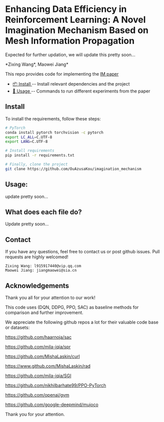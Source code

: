 # Enhancing Data Efficiency in Reinforcement Learning: A Novel Imagination Mechanism Based on Mesh Information Propagation
Expected for further updation, we will update this pretty soon...

*Zixing Wang\*, Maowei Jiang\*  

This repo provides code for implementing the [IM paper](https://openreview.net/forum?id=H8RgPl5OQX)

* [📦 Install ](#install) -- Install relevant dependencies and the project
* [🔧 Usage ](#usage) -- Commands to run different experiments from the paper

## Install 
To install the requirements, follow these steps:
```bash
# PyTorch
conda install pytorch torchvision -c pytorch
export LC_ALL=C.UTF-8
export LANG=C.UTF-8

# Install requirements
pip install -r requirements.txt

# Finally, clone the project
git clone https://github.com/OuAzusaKou/imagination_mechanism
```

## Usage:

update pretty soon...

## What does each file do? 

Update pretty soon...

## Contact

If you have any questions, feel free to contact us or post github issues. Pull requests are highly welcomed!

```
Zixing Wang: l915917440@vip.qq.com
Maowei Jiang: jiangmaowei@sia.cn
```


## Acknowledgements

Thank you all for your attention to our work!

This code uses (DQN, DDPG, PPO, SAC) as baseline methods for comparison and further improvement.

We appreciate the following github repos a lot for their valuable code base or datasets:

https://github.com/haarnoja/sac

https://github.com/mila-iqia/spr

https://github.com/MishaLaskin/curl

https://www.github.com/MishaLaskin/rad

https://github.com/mila-iqia/SGI

https://github.com/nikhilbarhate99/PPO-PyTorch

https://github.com/openai/gym

https://github.com/google-deepmind/mujoco

Thank you for your attention.
